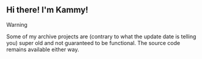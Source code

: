 ## Hi there! I'm Kammy!

> [!WARNING]  
> Some of my archive projects are (contrary to what the update date is telling you) super old and not guaranteed to be functional. The source code remains available either way.
